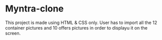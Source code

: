 # Myntra-clone

This project is made using HTML & CSS only. 
User has to import all the 12 container pictures and 10 offers pictures in order to displayu it on the screen.
